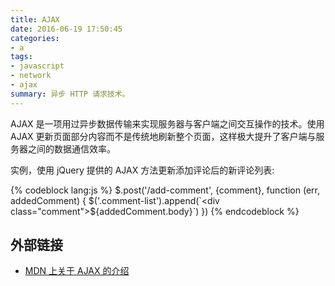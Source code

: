 ```yaml
---
title: AJAX
date: 2016-06-19 17:50:45
categories:
- a
tags:
- javascript
- network
- ajax
summary: 异步 HTTP 请求技术。
---
```


AJAX 是一项用过异步数据传输来实现服务器与客户端之间交互操作的技术。使用 AJAX 更新页面部分内容而不是传统地刷新整个页面，这样极大提升了客户端与服务器之间的数据通信效率。

实例，使用 jQuery 提供的 AJAX 方法更新添加评论后的新评论列表:

{% codeblock lang:js %}
$.post('/add-comment', {comment}, function (err, addedComment) {
  $('.comment-list').append(`<div class="comment">${addedComment.body}</div>`)
})
{% endcodeblock %}

## 外部链接

- [MDN 上关于 AJAX 的介绍](https://developer.mozilla.org/zh-CN/docs/AJAX/Getting_Started)
